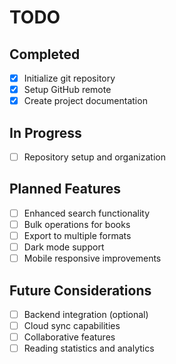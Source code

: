 # TODO

## Completed
- [x] Initialize git repository
- [x] Setup GitHub remote
- [x] Create project documentation

## In Progress
- [ ] Repository setup and organization

## Planned Features
- [ ] Enhanced search functionality
- [ ] Bulk operations for books
- [ ] Export to multiple formats
- [ ] Dark mode support
- [ ] Mobile responsive improvements

## Future Considerations
- [ ] Backend integration (optional)
- [ ] Cloud sync capabilities
- [ ] Collaborative features
- [ ] Reading statistics and analytics
